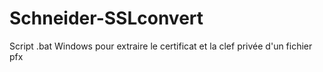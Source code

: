 # Schneider-SSLconvert
Script .bat Windows pour extraire le certificat et la clef privée d'un fichier pfx
